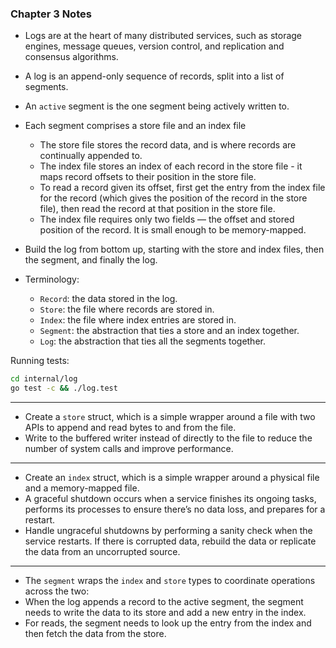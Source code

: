 ### Chapter 3 Notes

- Logs are at the heart of many distributed services, such as storage engines, message queues, version control, and replication and consensus algorithms.
- A log is an append-only sequence of records, split into a list of segments.
- An `active` segment is the one segment being actively written to.
- Each segment comprises a store file and an index file
  - The store file stores the record data, and is where records are continually appended to.
  - The index file stores an index of each record in the store file - it maps record offsets to their position in the store file.
  - To read a record given its offset, first get the entry from the index file for the record (which gives the position of the record in the store file), then read the record at that position in the store file.
  - The index file requires only two fields — the offset and stored position of the record. It is small enough to be memory-mapped.

- Build the log from bottom up, starting with the store and index files, then the segment, and finally the log.
- Terminology:
  - `Record`: the data stored in the log.
  - `Store`: the file where records are stored in.
  - `Index`: the file where index entries are stored in.
  - `Segment`: the abstraction that ties a store and an index together.
  - `Log`: the abstraction that ties all the segments together.

Running tests:
  ```bash
  cd internal/log
  go test -c && ./log.test
  ```

---

- Create a `store` struct, which is a simple wrapper around a file with two APIs to append and read bytes to and from the file.
- Write to the buffered writer instead of directly to the file to reduce the number of system calls and improve performance.

---

- Create an `index` struct, which is a simple wrapper around a physical file and a memory-mapped file.
- A graceful shutdown occurs when a service finishes its ongoing tasks, performs its processes to ensure there’s no data loss, and prepares for a restart.
- Handle ungraceful shutdowns by performing a sanity check when the service restarts. If there is corrupted data, rebuild the data or replicate the data from an uncorrupted source.

---

- The `segment` wraps the `index` and `store` types to coordinate operations across the two:
- When the log appends a record to the active segment, the segment needs to write the data to its store and add a new entry in the index.
- For reads, the segment needs to look up the entry from the index and then fetch the data from the store.
